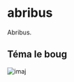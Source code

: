# abribus
Abribus.


## Téma le boug
![imaj](https://cdn.discordapp.com/attachments/327222213965119489/998807093198999572/unknown.png)
